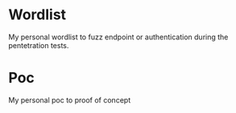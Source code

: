 # Wordlist
My personal wordlist to fuzz endpoint or authentication during the pentetration tests.

# Poc
My personal poc to proof of concept 
